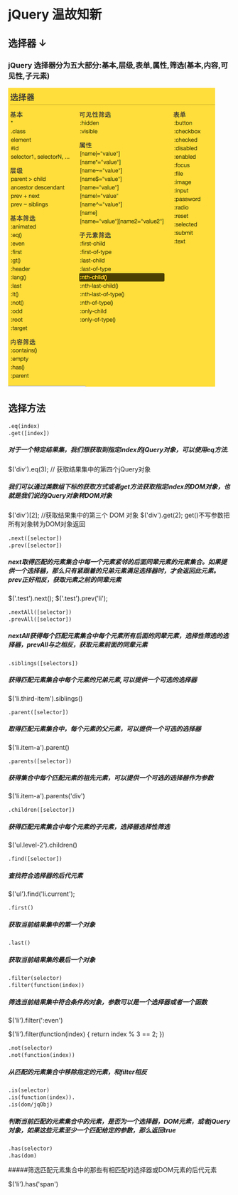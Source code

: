 # jQuery 温故知新



## 选择器 ↓
### jQuery 选择器分为五大部分:基本,层级,表单,属性,筛选(基本,内容,可见性,子元素)

![选择器](040501.png)

## 选择方法
```
.eq(index)
.get([index])
```
##### 对于一个特定结果集，我们想获取到指定index的jQuery对象，可以使用eq方法.

$('div').eq(3); // 获取结果集中的第四个jQuery对象

##### 我们可以通过类数组下标的获取方式或者get方法获取指定index的DOM对象，也就是我们说的jQuery对象转DOM对象

$('div')[2]; //获取结果集中的第三个 DOM 对象
$('div').get(2);
get()不写参数把所有对象转为DOM对象返回

```
.next([selector])
.prev([selector])
```
##### next取得匹配的元素集合中每一个元素紧邻的后面同辈元素的元素集合。如果提供一个选择器，那么只有紧跟着的兄弟元素满足选择器时，才会返回此元素。prev正好相反，获取元素之前的同辈元素

$('.test').next();
$('.test').prev('li');
```
.nextAll([selector])
.prevAll([selector])
```
##### nextAll获得每个匹配元素集合中每个元素所有后面的同辈元素，选择性筛选的选择器，prevAll与之相反，获取元素前面的同辈元素
```
.siblings([selectors])
```
##### 获得匹配元素集合中每个元素的兄弟元素,可以提供一个可选的选择器

$('li.third-item').siblings()

```
.parent([selector])
```
##### 取得匹配元素集合中，每个元素的父元素，可以提供一个可选的选择器

$('li.item-a').parent()
```
.parents([selector])
```
##### 获得集合中每个匹配元素的祖先元素，可以提供一个可选的选择器作为参数

$('li.item-a').parents('div')
```
.children([selector])
```
##### 获得匹配元素集合中每个元素的子元素，选择器选择性筛选

$('ul.level-2').children()
```
.find([selector])
```
##### 查找符合选择器的后代元素

$('ul').find('li.current');

```
.first()
```
##### 获取当前结果集中的第一个对象
```
.last()
```
##### 获取当前结果集的最后一个对象
```
.filter(selector)
.filter(function(index))
```
##### 筛选当前结果集中符合条件的对象，参数可以是一个选择器或者一个函数

$('li').filter(':even')

$('li').filter(function(index) {
  return index % 3 == 2;
})
```
.not(selector)
.not(function(index))
```
##### 从匹配的元素集合中移除指定的元素，和filter相反
```
.is(selector)
.is(function(index)).
.is(dom/jqObj)
```
##### 判断当前匹配的元素集合中的元素，是否为一个选择器，DOM元素，或者jQuery对象，如果这些元素至少一个匹配给定的参数，那么返回true

```
.has(selector)
.has(dom)
```
#####筛选匹配元素集合中的那些有相匹配的选择器或DOM元素的后代元素

$('li').has('span')